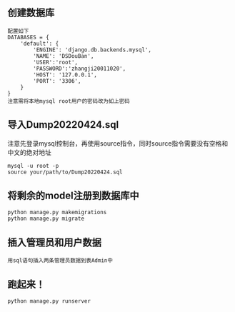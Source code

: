 ## 创建数据库
```
配置如下
DATABASES = {
    'default': {
        'ENGINE': 'django.db.backends.mysql',
        'NAME': 'DSDouBan',
        'USER':'root',
        'PASSWORD':'zhangji20011020',
        'HOST': '127.0.0.1',
        'PORT': '3306',
    }
}
注意需将本地mysql root用户的密码改为如上密码
```
## 导入Dump20220424.sql
注意先登录mysql控制台，再使用source指令，同时source指令需要没有空格和中文的绝对地址
```
mysql -u root -p
source your/path/to/Dump20220424.sql
```

## 将剩余的model注册到数据库中
```
python manage.py makemigrations
python manage.py migrate
```

## 插入管理员和用户数据
```
用sql语句插入两条管理员数据到表Admin中
```

## 跑起来！
```
python manage.py runserver
```
